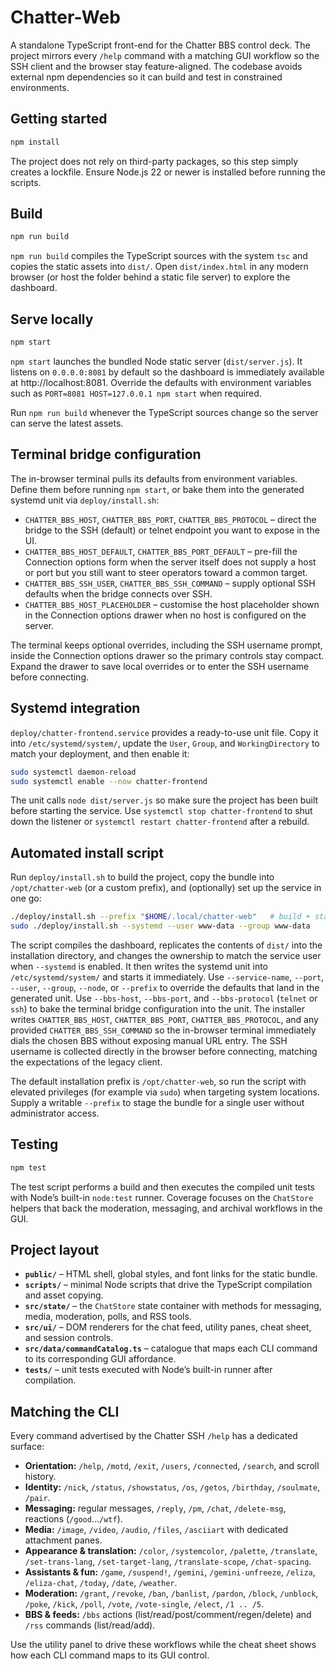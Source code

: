 # Chatter-Web

A standalone TypeScript front-end for the Chatter BBS control deck. The project mirrors every `/help` command with a matching
GUI workflow so the SSH client and the browser stay feature-aligned. The codebase avoids external npm dependencies so it can
build and test in constrained environments.

## Getting started

```bash
npm install
```

The project does not rely on third-party packages, so this step simply creates a lockfile.
Ensure Node.js 22 or newer is installed before running the scripts.

## Build

```bash
npm run build
```

`npm run build` compiles the TypeScript sources with the system `tsc` and copies the static assets into `dist/`. Open
`dist/index.html` in any modern browser (or host the folder behind a static file server) to explore the dashboard.

## Serve locally

```bash
npm start
```

`npm start` launches the bundled Node static server (`dist/server.js`). It listens on `0.0.0.0:8081` by default so the
dashboard is immediately available at http://localhost:8081. Override the defaults with environment variables such as
`PORT=8081 HOST=127.0.0.1 npm start` when required.

Run `npm run build` whenever the TypeScript sources change so the server can serve the latest assets.

## Terminal bridge configuration

The in-browser terminal pulls its defaults from environment variables. Define them before running `npm start`, or bake them
into the generated systemd unit via `deploy/install.sh`:

- `CHATTER_BBS_HOST`, `CHATTER_BBS_PORT`, `CHATTER_BBS_PROTOCOL` – direct the bridge to the SSH (default) or telnet endpoint
  you want to expose in the UI.
- `CHATTER_BBS_HOST_DEFAULT`, `CHATTER_BBS_PORT_DEFAULT` – pre-fill the Connection options form when the server itself does
  not supply a host or port but you still want to steer operators toward a common target.
- `CHATTER_BBS_SSH_USER`, `CHATTER_BBS_SSH_COMMAND` – supply optional SSH defaults when the bridge connects over SSH.
- `CHATTER_BBS_HOST_PLACEHOLDER` – customise the host placeholder shown in the Connection options drawer when no host is
  configured on the server.

The terminal keeps optional overrides, including the SSH username prompt, inside the Connection options drawer so the primary
controls stay compact. Expand the drawer to save local overrides or to enter the SSH username before connecting.

## Systemd integration

`deploy/chatter-frontend.service` provides a ready-to-use unit file. Copy it into `/etc/systemd/system/`, update the
`User`, `Group`, and `WorkingDirectory` to match your deployment, and then enable it:

```bash
sudo systemctl daemon-reload
sudo systemctl enable --now chatter-frontend
```

The unit calls `node dist/server.js` so make sure the project has been built before starting the service. Use `systemctl
stop chatter-frontend` to shut down the listener or `systemctl restart chatter-frontend` after a rebuild.

## Automated install script

Run `deploy/install.sh` to build the project, copy the bundle into `/opt/chatter-web` (or a custom prefix), and (optionally) set up the service in one go:

```bash
./deploy/install.sh --prefix "$HOME/.local/chatter-web"   # build + stage assets without touching system directories
sudo ./deploy/install.sh --systemd --user www-data --group www-data
```

The script compiles the dashboard, replicates the contents of `dist/` into the installation directory, and changes the
ownership to match the service user when `--systemd` is enabled. It then writes the systemd unit into
`/etc/systemd/system/` and starts it immediately. Use `--service-name`, `--port`, `--user`, `--group`, `--node`, or
`--prefix` to override the defaults that land in the generated unit. Use `--bbs-host`, `--bbs-port`, and `--bbs-protocol`
(`telnet` or `ssh`) to bake the terminal bridge configuration into the unit. The installer writes
`CHATTER_BBS_HOST`, `CHATTER_BBS_PORT`, `CHATTER_BBS_PROTOCOL`, and any provided `CHATTER_BBS_SSH_COMMAND` so the in-browser
terminal immediately dials the chosen BBS without exposing manual URL entry. The SSH username is collected directly in the
browser before connecting, matching the expectations of the legacy client.

The default installation prefix is `/opt/chatter-web`, so run the script with elevated privileges (for example via
`sudo`) when targeting system locations. Supply a writable `--prefix` to stage the bundle for a single user without
administrator access.

## Testing

```bash
npm test
```

The test script performs a build and then executes the compiled unit tests with Node’s built-in `node:test` runner. Coverage
focuses on the `ChatStore` helpers that back the moderation, messaging, and archival workflows in the GUI.

## Project layout

- **`public/`** – HTML shell, global styles, and font links for the static bundle.
- **`scripts/`** – minimal Node scripts that drive the TypeScript compilation and asset copying.
- **`src/state/`** – the `ChatStore` state container with methods for messaging, media, moderation, polls, and RSS tools.
- **`src/ui/`** – DOM renderers for the chat feed, utility panes, cheat sheet, and session controls.
- **`src/data/commandCatalog.ts`** – catalogue that maps each CLI command to its corresponding GUI affordance.
- **`tests/`** – unit tests executed with Node’s built-in runner after compilation.

## Matching the CLI

Every command advertised by the Chatter SSH `/help` has a dedicated surface:

- **Orientation:** `/help`, `/motd`, `/exit`, `/users`, `/connected`, `/search`, and scroll history.
- **Identity:** `/nick`, `/status`, `/showstatus`, `/os`, `/getos`, `/birthday`, `/soulmate`, `/pair`.
- **Messaging:** regular messages, `/reply`, `/pm`, `/chat`, `/delete-msg`, reactions (`/good`…`/wtf`).
- **Media:** `/image`, `/video`, `/audio`, `/files`, `/asciiart` with dedicated attachment panes.
- **Appearance & translation:** `/color`, `/systemcolor`, `/palette`, `/translate`, `/set-trans-lang`, `/set-target-lang`,
  `/translate-scope`, `/chat-spacing`.
- **Assistants & fun:** `/game`, `/suspend!`, `/gemini`, `/gemini-unfreeze`, `/eliza`, `/eliza-chat`, `/today`, `/date`,
  `/weather`.
- **Moderation:** `/grant`, `/revoke`, `/ban`, `/banlist`, `/pardon`, `/block`, `/unblock`, `/poke`, `/kick`, `/poll`, `/vote`,
  `/vote-single`, `/elect`, `/1 .. /5`.
- **BBS & feeds:** `/bbs` actions (list/read/post/comment/regen/delete) and `/rss` commands (list/read/add).

Use the utility panel to drive these workflows while the cheat sheet shows how each CLI command maps to its GUI control.
